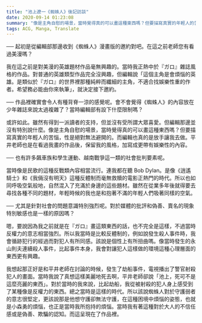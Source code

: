 ```yaml
---
title: "池上遼一《蜘蛛人》後記訪談"
date: 2020-09-14 01:23:08
summary: "像是主角自慰的場景，當時覺得真的可以畫這種東西嗎？但要描寫真實的年輕人的苦惱，性是絕對無法避開的。而編輯也真的是放手讓我去做。平井老師也是在看過我畫的作品後，保留我的風格，加寫成更帶有娛樂性的內容。"
tags: ACG, Manga, Translate
---
```


── 起初是從編輯部那邊收到《蜘蛛人》漫畫版的邀約對吧。在這之前老師您有看過美漫嗎？

我在這之前是對美漫的英雄題材作品毫無興趣的。當時我正熱中於『ガロ』雜誌風格的作品。對普通的英雄類型作品完全沒興趣，但編輯說「這個主角是會煩惱的英雄。是類似於『ガロ』的世界裡那種純粹而纖細的主角，不適合找娛樂性重的作者。希望務必能由你來執筆」，就決定接下邀約。

── 作品裡確實會令人有種背脊一涼的感覺呢。會不會覺得《蜘蛛人》的內容放在少年雜誌來說太過複雜了？當時編輯部有設下什麼限制嗎？

或許如此。雖然有得到一派讀者的支持，但並沒有受所謂大眾喜愛。但編輯那邊並沒有特別說什麼。像是主角自慰的場景，當時覺得真的可以畫這種東西嗎？但要描寫真實的年輕人的苦惱，性是絕對無法避開的。而編輯也真的是放手讓我去做。平井老師也是在看過我畫的作品後，保留我的風格，加寫成更帶有娛樂性的內容。

── 也有許多飆車族和學生運動、越南戰爭這一類的社會批判要素呢。

當時像是民歌的這種反戰類內容相當流行。連我都在聽 Bob Dylan。是像《逍遙騎士》和《我倆沒有明天》這種反體制而毫無救贖的電影正熱門的時代。所以也如同呼吸空氣般地，自然混入了充滿於身邊的這些題材。雖然在從業多年後就得要去尋找各種不同的題材，年輕時候的我也是和抱著不滿的年輕人們吸著同樣的空氣。

── 尤其是針對社會的問題意識特別強烈呢。對於媒體的批評和偽善、賣名的現象特別敏感也是一樣的原因嗎？

嗯，要說因為我之前就是在『ガロ』畫這類東西的話，也不完全是這樣，不過當時反權力的意志相當強烈。所以我當時是比較反體制的，例如說發生殺人事件時，我會循跡犯行的經過而對犯人有所同感。該說是個性上有所扭曲嗎。像當時發生的永山則夫連續殺人事件，比起事件本身，我會對讓犯人這樣做的環境這種心理層面的東西更有興趣。

我想起那正好是和平井老師在討論的時候，發生了劫船事件，電視播出了警官射殺犯人的畫面。當時我說了真想這樣美麗地死去啊，平井老師卻說「池上，死可不是這麼亮麗的東西」。對於當時的我來說，比起劫船，我從被射殺的犯人身上感受到了某種像是反權力的東西。總之當時是這樣的時代。所以該說蜘蛛人對於守護弱者的意志很堅定，更該說那是他想守護卻無法守護，在這種困境中煩惱的姿態，也就是小森勇的煩惱，也正是當時我所抱持的煩惱。當時我有著這種對於大人的不信任感或是偽善、欺騙的認知。而這呈現在了作品裡。
